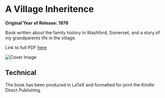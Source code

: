 # A Village Inheritence
**Original Year of Release: 1976**

Book written about the family history in Washford, Somerset, and a story of my grandparents life in the village.

Link to full PDF [here](https://github.com/mikey-harper/Glyn-Court-Work/blob/master/A%20Village%20Inheritance/build/A%20Village%20Inheritance.pdf)

![Cover Image](https://github.com/mikey-harper/Glyn-Court-Work/blob/master/A%20Village%20Inheritance/figures/Cover.jpg?raw=true)

## Technical

The book has been produced in LaTeX and formatted for print the Kindle Direct Publishing.
